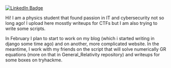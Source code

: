 <div id="header" align="center">
  <a href = "https://tryhackme.com/p/Kumpel7">
 <script src="https://tryhackme.com/badge/2186421"></script>
  </a>
</div>

<div id="badges">
  <a href= "https://www.linkedin.com/in/maciej-kucab-6a9a96254/">
    <img src="https://img.shields.io/badge/LinkedIn-blue?style=for-the-badge&logo=linkedin&logoColor=white" alt="LinkedIn Badge"/>
  </a>

Hi! I am a physics student that found passion in IT and cybersecurity not so long ago! I upload here mosstly writeups for CTFs but I am also trying to write some scripts.

In February I plan to start to work on my blog (which i started writing in django some time ago) and on another, more complicated website. In the meantime, I work with my friends on the script that will solve numerically GR equations (more on that in General_Relativity repository) and writeups for some boxes on tryhackme. 

